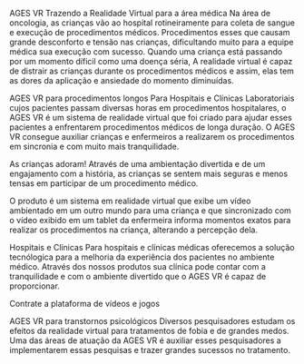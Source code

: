 AGES VR
Trazendo a Realidade Virtual para a área médica
Na área de oncologia, as crianças vão ao hospital rotineiramente para coleta de sangue e execução de procedimentos médicos. Procedimentos esses que causam grande desconforto e tensão nas crianças, dificultando muito para a equipe médica sua execução com sucesso. Quando uma criança está passando por um momento díficil como uma doença séria, A realidade virtual é capaz de distrair as crianças durante os procedimentos médicos e assim, elas tem as dores da aplicação e ansiedade do momento diminuídas.

AGES VR para procedimentos longos
Para Hospitais e Clínicas Laboratoriais cujos pacientes passam diversas horas em procedimentos hospitalares, o AGES VR é um sistema de realidade virtual que foi criado para ajudar esses pacientes a enfrentarem procedimentos médicos de longa duração. O AGES VR consegue auxiliar crianças e enfermeiros a realizarem os procedimentos em sincronia e com muito mais tranquilidade.

As crianças adoram!
Através de uma ambientação divertida e de um engajamento com a história, as crianças se sentem mais seguras e menos tensas em participar de um procedimento médico.

O produto é um sistema em realidade virtual que exibe um vídeo ambientado em um outro mundo para uma criança e que sincronizado com o vídeo exibido em um tablet da enfermeira informa momentos exatos para realizar os procedimentos na criança, alterando a percepção dela.

Hospitais e Clínicas
Para hospitais e clínicas médicas oferecemos a solução tecnólogica para a melhoria da experiência dos pacientes no ambiente médico. Através dos nossos produtos sua clínica pode contar com a tranquilidade e com o ambiente divertido que o AGES VR é capaz de proporcionar.

Contrate a plataforma de vídeos e jogos

AGES VR para transtornos psicológicos
Diversos pesquisadores estudam os efeitos da realidade virtual para tratamentos de fobia e de grandes medos. Uma das áreas de atuação da AGES VR é auxiliar esses pesquisadores a implementarem essas pesquisas e trazer grandes sucessos no tratamento.
